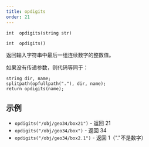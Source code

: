 ```yaml
---
title: opdigits
order: 21
---
```

`int  opdigits(string str)`

`int  opdigits()`

返回输入字符串中最后一组连续数字的整数值。

如果没有传递参数，则代码等同于：

```vex
string dir, name;
splitpath(opfullpath("."), dir, name);
return opdigits(name);

```

## 示例

- `opdigits("/obj/geo34/box21")` - 返回 21
- `opdigits("/obj/geo34/box")` - 返回 34
- `opdigits("/obj/geo34/box2.1")` - 返回 1（"."不是数字）

